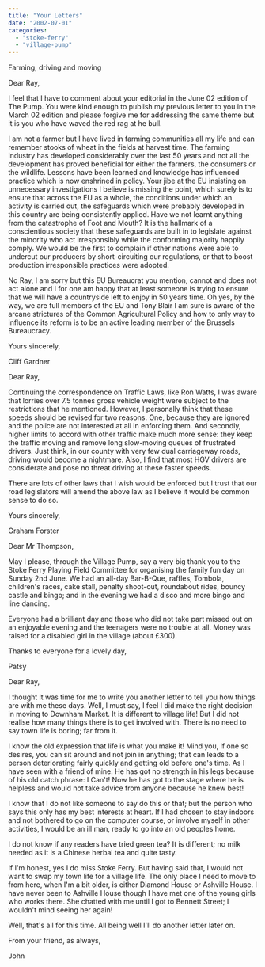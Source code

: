 ```yaml
---
title: "Your Letters"
date: "2002-07-01"
categories: 
  - "stoke-ferry"
  - "village-pump"
---
```


Farming, driving and moving

Dear Ray,

I feel that I have to comment about your editorial in the June 02 edition of The Pump. You were kind enough to publish my previous letter to you in the March 02 edition and please forgive me for addressing the same theme but it is you who have waved the red rag at he bull.

I am not a farmer but I have lived in farming communities all my life and can remember stooks of wheat in the fields at harvest time. The farming industry has developed considerably over the last 50 years and not all the development has proved beneficial for either the farmers, the consumers or the wildlife. Lessons have been learned and knowledge has influenced practice which is now enshrined in policy. Your jibe at the EU insisting on unnecessary investigations I believe is missing the point, which surely is to ensure that across the EU as a whole, the conditions under which an activity is carried out, the safeguards which were probably developed in this country are being consistently applied. Have we not learnt anything from the catastrophe of Foot and Mouth? It is the hallmark of a conscientious society that these safeguards are built in to legislate against the minority who act irresponsibly while the conforming majority happily comply. We would be the first to complain if other nations were able to undercut our producers by short-circuiting our regulations, or that to boost production irresponsible practices were adopted.

No Ray, I am sorry but this EU Bureaucrat you mention, cannot and does not act alone and I for one am happy that at least someone is trying to ensure that we will have a countryside left to enjoy in 50 years time. Oh yes, by the way, we are full members of the EU and Tony Blair I am sure is aware of the arcane strictures of the Common Agricultural Policy and how to only way to influence its reform is to be an active leading member of the Brussels Bureaucracy.

Yours sincerely,

Cliff Gardner

Dear Ray,

Continuing the correspondence on Traffic Laws, like Ron Watts, I was aware that lorries over 7.5 tonnes gross vehicle weight were subject to the restrictions that he mentioned. However, I personally think that these speeds should be revised for two reasons. One, because they are ignored and the police are not interested at all in enforcing them. And secondly, higher limits to accord with other traffic make much more sense: they keep the traffic moving and remove long slow-moving queues of frustrated drivers. Just think, in our county with very few dual carriageway roads, driving would become a nightmare. Also, I find that most HGV drivers are considerate and pose no threat driving at these faster speeds.

There are lots of other laws that I wish would be enforced but I trust that our road legislators will amend the above law as I believe it would be common sense to do so.

Yours sincerely,

Graham Forster

Dear Mr Thompson,

May I please, through the Village Pump, say a very big thank you to the Stoke Ferry Playing Field Committee for organising the family fun day on Sunday 2nd June. We had an all-day Bar-B-Que, raffles, Tombola, children's races, cake stall, penalty shoot-out, roundabout rides, bouncy castle and bingo; and in the evening we had a disco and more bingo and line dancing.

Everyone had a brilliant day and those who did not take part missed out on an enjoyable evening and the teenagers were no trouble at all. Money was raised for a disabled girl in the village (about £300).

Thanks to everyone for a lovely day,

Patsy

Dear Ray,

I thought it was time for me to write you another letter to tell you how things are with me these days. Well, I must say, I feel I did make the right decision in moving to Downham Market. It is different to village life! But I did not realise how many things there is to get involved with. There is no need to say town life is boring; far from it.

I know the old expression that life is what you make it! Mind you, if one so desires, you can sit around and not join in anything; that can leads to a person deteriorating fairly quickly and getting old before one's time. As I have seen with a friend of mine. He has got no strength in his legs because of his old catch phrase: I Can't! Now he has got to the stage where he is helpless and would not take advice from anyone because he knew best!

I know that I do not like someone to say do this or that; but the person who says this only has my best interests at heart. If I had chosen to stay indoors and not bothered to go on the computer course, or involve myself in other activities, I would be an ill man, ready to go into an old peoples home.

I do not know if any readers have tried green tea? It is different; no milk needed as it is a Chinese herbal tea and quite tasty.

If I'm honest, yes I do miss Stoke Ferry. But having said that, I would not want to swap my town life for a village life. The only place I need to move to from here, when I'm a bit older, is either Diamond House or Ashville House. I have never been to Ashville House though I have met one of the young girls who works there. She chatted with me until I got to Bennett Street; I wouldn't mind seeing her again!

Well, that's all for this time. All being well I'll do another letter later on.

From your friend, as always,

John
